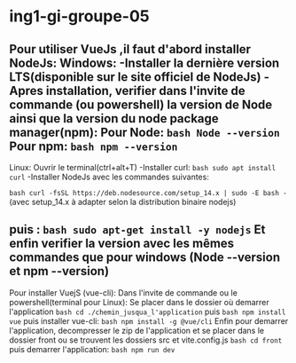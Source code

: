 # ing1-gi-groupe-05
Pour utiliser VueJs ,il faut d'abord installer NodeJs:
Windows:
 -Installer la dernière version LTS(disponible sur le site officiel de NodeJs)
 -Apres installation, verifier dans l'invite de commande (ou powershell) la version de Node ainsi que la version du node package manager(npm):
 Pour Node: ```bash Node --version```
 Pour npm:  ```bash npm --version```
----------------------------------------------------------------------------------------------------------------------------------------
Linux: 
 Ouvrir le terminal(ctrl+alt+T) 
 -Installer curl: 
 ```bash sudo apt install curl```
 -Installer NodeJs avec les commandes suivantes:
 
 ```bash curl -fsSL https://deb.nodesource.com/setup_14.x | sudo -E bash -```  (avec setup_14.x à adapter selon la distribution binaire nodejs)
 
 puis :
 ```bash sudo apt-get install -y nodejs```
 Et enfin verifier la version avec les mêmes commandes que pour windows (Node --version et  npm --version)
----------------------------------------------------------------------------------------------------------------------------------------
Pour installer VuejS (vue-cli): 
Dans l'invite de commande ou le powershell(terminal pour Linux): Se placer dans le dossier où demarrer l'application 
```bash cd ./chemin_jusqua_l'application```
puis
```bash npm install vue```
puis installer vue-cli:
```bash npm install -g @vue/cli```
Enfin pour demarrer l'application, decompresser le zip de l'application et se placer dans le dossier front ou se trouvent les dossiers src et vite.config.js
```bash cd front```
puis demarrer l'application:
```bash npm run dev```
